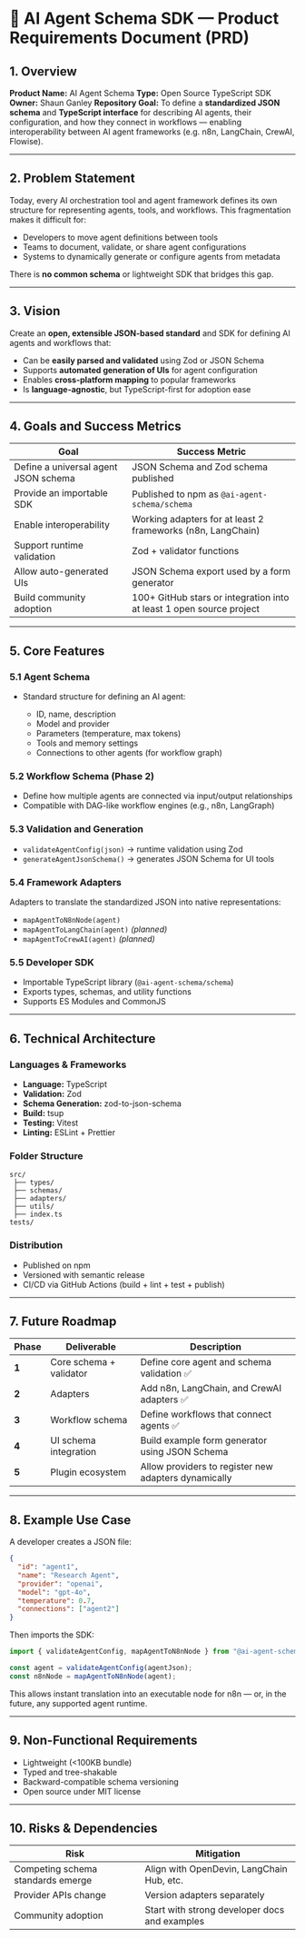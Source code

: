# 🧠 AI Agent Schema SDK — Product Requirements Document (PRD)

## 1. Overview

**Product Name:** AI Agent Schema
**Type:** Open Source TypeScript SDK
**Owner:** Shaun Ganley
**Repository Goal:**
To define a **standardized JSON schema** and **TypeScript interface** for describing AI agents, their configuration, and how they connect in workflows — enabling interoperability between AI agent frameworks (e.g. n8n, LangChain, CrewAI, Flowise).

---

## 2. Problem Statement

Today, every AI orchestration tool and agent framework defines its own structure for representing agents, tools, and workflows.
This fragmentation makes it difficult for:

* Developers to move agent definitions between tools
* Teams to document, validate, or share agent configurations
* Systems to dynamically generate or configure agents from metadata

There is **no common schema** or lightweight SDK that bridges this gap.

---

## 3. Vision

Create an **open, extensible JSON-based standard** and SDK for defining AI agents and workflows that:

* Can be **easily parsed and validated** using Zod or JSON Schema
* Supports **automated generation of UIs** for agent configuration
* Enables **cross-platform mapping** to popular frameworks
* Is **language-agnostic**, but TypeScript-first for adoption ease

---

## 4. Goals and Success Metrics

| Goal                                 | Success Metric                                                       |
| ------------------------------------ | -------------------------------------------------------------------- |
| Define a universal agent JSON schema | JSON Schema and Zod schema published                                 |
| Provide an importable SDK            | Published to npm as `@ai-agent-schema/schema`                               |
| Enable interoperability              | Working adapters for at least 2 frameworks (n8n, LangChain)          |
| Support runtime validation           | Zod + validator functions                                            |
| Allow auto-generated UIs             | JSON Schema export used by a form generator                          |
| Build community adoption             | 100+ GitHub stars or integration into at least 1 open source project |

---

## 5. Core Features

### 5.1 Agent Schema

* Standard structure for defining an AI agent:

  * ID, name, description
  * Model and provider
  * Parameters (temperature, max tokens)
  * Tools and memory settings
  * Connections to other agents (for workflow graph)

### 5.2 Workflow Schema (Phase 2)

* Define how multiple agents are connected via input/output relationships
* Compatible with DAG-like workflow engines (e.g., n8n, LangGraph)

### 5.3 Validation and Generation

* `validateAgentConfig(json)` → runtime validation using Zod
* `generateAgentJsonSchema()` → generates JSON Schema for UI tools

### 5.4 Framework Adapters

Adapters to translate the standardized JSON into native representations:

* `mapAgentToN8nNode(agent)`
* `mapAgentToLangChain(agent)` *(planned)*
* `mapAgentToCrewAI(agent)` *(planned)*

### 5.5 Developer SDK

* Importable TypeScript library (`@ai-agent-schema/schema`)
* Exports types, schemas, and utility functions
* Supports ES Modules and CommonJS

---

## 6. Technical Architecture

### Languages & Frameworks

* **Language:** TypeScript
* **Validation:** Zod
* **Schema Generation:** zod-to-json-schema
* **Build:** tsup
* **Testing:** Vitest
* **Linting:** ESLint + Prettier

### Folder Structure

```
src/
 ├── types/
 ├── schemas/
 ├── adapters/
 ├── utils/
 ├── index.ts
tests/
```

### Distribution

* Published on npm
* Versioned with semantic release
* CI/CD via GitHub Actions (build + lint + test + publish)

---

## 7. Future Roadmap

| Phase | Deliverable             | Description                                          |
| ----- | ----------------------- | ---------------------------------------------------- |
| **1** | Core schema + validator | Define core agent and schema validation ✅            |
| **2** | Adapters                | Add n8n, LangChain, and CrewAI adapters ✅            |
| **3** | Workflow schema         | Define workflows that connect agents ✅               |
| **4** | UI schema integration   | Build example form generator using JSON Schema       |
| **5** | Plugin ecosystem        | Allow providers to register new adapters dynamically |

---

## 8. Example Use Case

A developer creates a JSON file:

```json
{
  "id": "agent1",
  "name": "Research Agent",
  "provider": "openai",
  "model": "gpt-4o",
  "temperature": 0.7,
  "connections": ["agent2"]
}
```

Then imports the SDK:

```ts
import { validateAgentConfig, mapAgentToN8nNode } from "@ai-agent-schema/schema";

const agent = validateAgentConfig(agentJson);
const n8nNode = mapAgentToN8nNode(agent);
```

This allows instant translation into an executable node for n8n — or, in the future, any supported agent runtime.

---

## 9. Non-Functional Requirements

* Lightweight (<100KB bundle)
* Typed and tree-shakable
* Backward-compatible schema versioning
* Open source under MIT license

---

## 10. Risks & Dependencies

| Risk                              | Mitigation                                    |
| --------------------------------- | --------------------------------------------- |
| Competing schema standards emerge | Align with OpenDevin, LangChain Hub, etc.     |
| Provider APIs change              | Version adapters separately                   |
| Community adoption                | Start with strong developer docs and examples |
